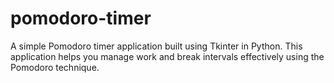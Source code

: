 # pomodoro-timer
A simple Pomodoro timer application built using Tkinter in Python. This application helps you manage work and break intervals effectively using the Pomodoro technique.
